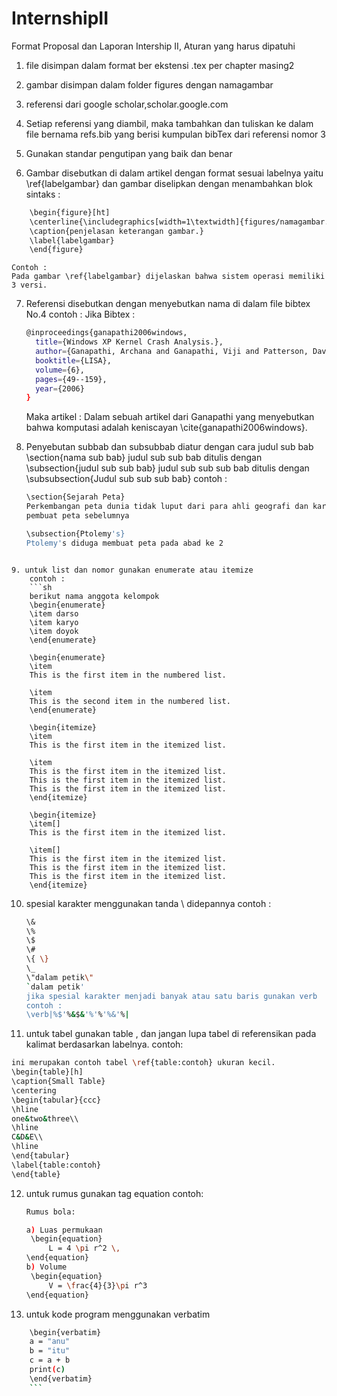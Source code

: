 # InternshipII
Format Proposal dan Laporan Intership II, Aturan yang harus dipatuhi

1. file disimpan dalam format ber ekstensi .tex per chapter masing2

2. gambar disimpan dalam folder figures dengan namagambar

3. referensi dari google scholar,scholar.google.com

4. Setiap referensi yang diambil, maka tambahkan dan tuliskan ke dalam 
	file bernama refs.bib
   yang berisi kumpulan bibTex dari referensi nomor 3

5. Gunakan standar pengutipan yang baik dan benar

6. Gambar disebutkan di dalam artikel dengan format sesuai labelnya yaitu \ref{labelgambar}
   dan gambar diselipkan dengan menambahkan blok sintaks :
```sh
	\begin{figure}[ht]
	\centerline{\includegraphics[width=1\textwidth]{figures/namagambar.JPG}}
	\caption{penjelasan keterangan gambar.}
	\label{labelgambar}
	\end{figure}
```
	Contoh :
	Pada gambar \ref{labelgambar} dijelaskan bahwa sistem operasi memiliki 3 versi.
	
7. Referensi disebutkan dengan menyebutkan nama di dalam file bibtex No.4 
   contoh :
	Jika Bibtex :
	```sh
	@inproceedings{ganapathi2006windows,
	  title={Windows XP Kernel Crash Analysis.},
	  author={Ganapathi, Archana and Ganapathi, Viji and Patterson, David A},
	  booktitle={LISA},
	  volume={6},
	  pages={49--159},
	  year={2006}
	}
	```
	Maka artikel :
	Dalam sebuah artikel dari Ganapathi yang menyebutkan bahwa komputasi 
	adalah keniscayan \cite{ganapathi2006windows}.
	
	
8. Penyebutan subbab dan subsubbab diatur dengan cara 
	judul sub bab \section{nama sub bab}
	judul sub sub bab ditulis dengan \subsection{judul sub sub bab}
	judul sub sub sub bab ditulis dengan \subsubsection{Judul sub sub sub bab}
	contoh :
	```sh
	\section{Sejarah Peta}
	Perkembangan peta dunia tidak luput dari para ahli geografi dan kartografi. Peta dunia yang populer pada saat ini merupkan kontribusi dari para 
	pembuat peta sebelumnya

	\subsection{Ptolemy's}
	Ptolemy's diduga membuat peta pada abad ke 2
```	

9. untuk list dan nomor gunakan enumerate atau itemize
	contoh :
	```sh
	berikut nama anggota kelompok
	\begin{enumerate}
	\item darso
	\item karyo
	\item doyok
	\end{enumerate}
	
	\begin{enumerate}
	\item
	This is the first item in the numbered list.

	\item
	This is the second item in the numbered list.
	\end{enumerate}

	\begin{itemize}
	\item
	This is the first item in the itemized list.

	\item
	This is the first item in the itemized list.
	This is the first item in the itemized list.
	This is the first item in the itemized list.
	\end{itemize}

	\begin{itemize}
	\item[]
	This is the first item in the itemized list.

	\item[]
	This is the first item in the itemized list.
	This is the first item in the itemized list.
	This is the first item in the itemized list.
	\end{itemize}
```
10. spesial karakter menggunakan tanda \ didepannya
	contoh :
	```sh
	\& 
	\% 
	\$ 
	\#  
	\{ \}
	\_
	\"dalam petik\"
	`dalam petik'
	jika spesial karakter menjadi banyak atau satu baris gunakan verb
	contoh :
	\verb|%$'%&$&'%'%'%&'%|
	```
	
11. untuk tabel gunakan table , dan jangan lupa tabel di referensikan pada kalimat berdasarkan labelnya.
contoh:
```sh
ini merupakan contoh tabel \ref{table:contoh} ukuran kecil.
\begin{table}[h]
\caption{Small Table}
\centering
\begin{tabular}{ccc}
\hline
one&two&three\\
\hline
C&D&E\\
\hline
\end{tabular}
\label{table:contoh}
\end{table}
```

12. untuk rumus gunakan tag equation
	contoh:
	```sh
	Rumus bola:

	a) Luas permukaan
	 \begin{equation}
	     L = 4 \pi r^2 \,
	\end{equation}
	b) Volume
	 \begin{equation}
	     V = \frac{4}{3}\pi r^3
	\end{equation}
	```
13. untuk kode program menggunakan verbatim
```sh
	\begin{verbatim}
	a = "anu"
	b = "itu"
	c = a + b
	print(c) 
	\end{verbatim}
	```
